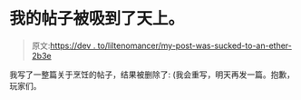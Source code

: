 # 我的帖子被吸到了天上。

> 原文:[https://dev . to/liltenomancer/my-post-was-sucked-to-an-ether-2b3e](https://dev.to/liltechnomancer/my-post-was-sucked-to-an-ether-2b3e)

我写了一整篇关于烹饪的帖子，结果被删除了: (我会重写，明天再发一篇。抱歉，玩家们。